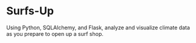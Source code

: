 # Surfs-Up
Using Python, SQLAlchemy, and Flask, analyze and visualize climate data as you prepare to open up a surf shop.
